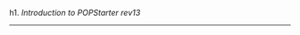 h1. *Introduction to POPStarter rev13*


______________________________________________________________________________________________________________


